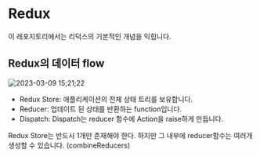 # Redux

이 레포지토리에서는 리덕스의 기본적인 개념을 익힙니다.

## Redux의 데이터 flow

![2023-03-09 15;21;22](https://user-images.githubusercontent.com/90133704/223937469-993794b5-f3ba-4c0d-9e5d-a59d526dbdd9.PNG)

- Redux Store: 애플리케이션의 전체 상태 트리를 보유합니다.
- Reducer: 업데이트 된 상태를 반환하는 function입니다.
- Dispatch: Dispatch는 reducer 함수에 Action을 raise하게 만듭니다.

Redux Store는 반드시 1개만 존재해야 한다. 하지만 그 내부에 reducer함수는 여러개 생성할 수 있습니다. (combineReducers)
